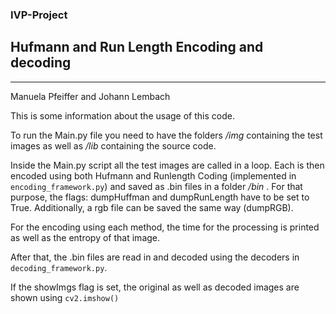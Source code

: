 ### IVP-Project

## Hufmann and Run Length Encoding and decoding

***

Manuela Pfeiffer and Johann Lembach

This is some information about the usage of this code.

To run the Main.py file you need to have the folders */img* containing the test
images as well as */lib* containing the source code.

Inside the Main.py script all the test images are called in a loop.
Each is then encoded using both Hufmann and Runlength Coding (implemented in
`encoding_framework.py`) and saved as .bin files
in a folder */bin* . For that purpose, the flags: dumpHuffman and dumpRunLength
have to be set to True.
Additionally, a rgb file can be saved the same way (dumpRGB).

For the encoding using each method, the time for the processing is printed as well as the
entropy of that image.

After that, the .bin files are read in and decoded using the decoders in `decoding_framework.py`.

If the showImgs flag is set, the original as well as decoded images are shown using `cv2.imshow()`
